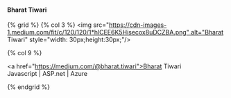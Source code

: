#### Bharat Tiwari
{% grid %}
{% col 3 %} <img src="https://cdn-images-1.medium.com/fit/c/120/120/1*hlCEE6K5Hisecox8uDCZBA.png" alt="Bharat Tiwari" style="width: 30px;height:30px;"/>

{% col 9 %} <div><a href="https://medium.com/@bharat.tiwari">Bharat Tiwari</a></div><div>Javascript | ASP.net | Azure </div>



{% endgrid %}


 
 
 